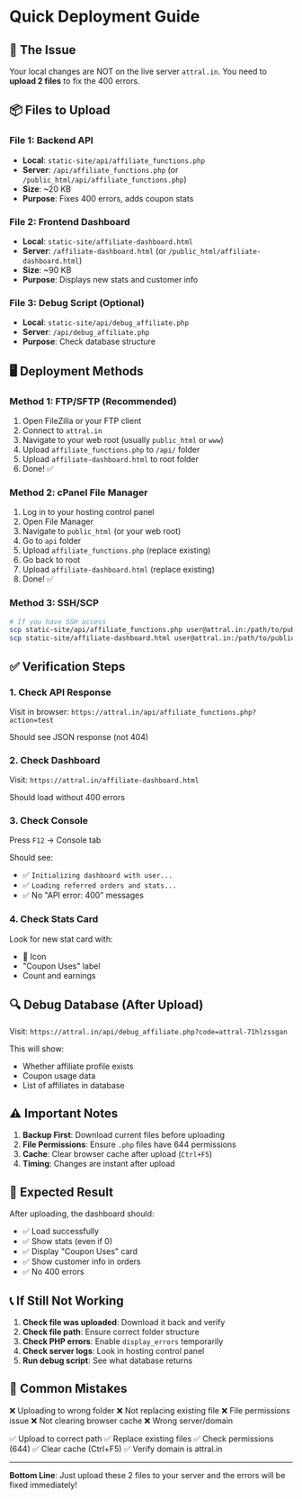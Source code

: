 # Quick Deployment Guide

## 🚀 The Issue

Your local changes are NOT on the live server `attral.in`. You need to **upload 2 files** to fix the 400 errors.

## 📦 Files to Upload

### File 1: Backend API
- **Local**: `static-site/api/affiliate_functions.php`
- **Server**: `/api/affiliate_functions.php` (or `/public_html/api/affiliate_functions.php`)
- **Size**: ~20 KB
- **Purpose**: Fixes 400 errors, adds coupon stats

### File 2: Frontend Dashboard
- **Local**: `static-site/affiliate-dashboard.html`
- **Server**: `/affiliate-dashboard.html` (or `/public_html/affiliate-dashboard.html`)
- **Size**: ~90 KB
- **Purpose**: Displays new stats and customer info

### File 3: Debug Script (Optional)
- **Local**: `static-site/api/debug_affiliate.php`
- **Server**: `/api/debug_affiliate.php`
- **Purpose**: Check database structure

## 🖥️ Deployment Methods

### Method 1: FTP/SFTP (Recommended)
1. Open FileZilla or your FTP client
2. Connect to `attral.in`
3. Navigate to your web root (usually `public_html` or `www`)
4. Upload `affiliate_functions.php` to `/api/` folder
5. Upload `affiliate-dashboard.html` to root folder
6. Done! ✅

### Method 2: cPanel File Manager
1. Log in to your hosting control panel
2. Open File Manager
3. Navigate to `public_html` (or your web root)
4. Go to `api` folder
5. Upload `affiliate_functions.php` (replace existing)
6. Go back to root
7. Upload `affiliate-dashboard.html` (replace existing)
8. Done! ✅

### Method 3: SSH/SCP
```bash
# If you have SSH access
scp static-site/api/affiliate_functions.php user@attral.in:/path/to/public_html/api/
scp static-site/affiliate-dashboard.html user@attral.in:/path/to/public_html/
```

## ✅ Verification Steps

### 1. Check API Response
Visit in browser: `https://attral.in/api/affiliate_functions.php?action=test`

Should see JSON response (not 404)

### 2. Check Dashboard
Visit: `https://attral.in/affiliate-dashboard.html`

Should load without 400 errors

### 3. Check Console
Press `F12` → Console tab

Should see:
- ✅ `Initializing dashboard with user...`
- ✅ `Loading referred orders and stats...`
- ✅ No "API error: 400" messages

### 4. Check Stats Card
Look for new stat card with:
- 🎫 Icon
- "Coupon Uses" label
- Count and earnings

## 🔍 Debug Database (After Upload)

Visit: `https://attral.in/api/debug_affiliate.php?code=attral-71hlzssgan`

This will show:
- Whether affiliate profile exists
- Coupon usage data
- List of affiliates in database

## ⚠️ Important Notes

1. **Backup First**: Download current files before uploading
2. **File Permissions**: Ensure `.php` files have 644 permissions
3. **Cache**: Clear browser cache after upload (`Ctrl+F5`)
4. **Timing**: Changes are instant after upload

## 🎯 Expected Result

After uploading, the dashboard should:
- ✅ Load successfully
- ✅ Show stats (even if 0)
- ✅ Display "Coupon Uses" card
- ✅ Show customer info in orders
- ✅ No 400 errors

## 📞 If Still Not Working

1. **Check file was uploaded**: Download it back and verify
2. **Check file path**: Ensure correct folder structure
3. **Check PHP errors**: Enable `display_errors` temporarily
4. **Check server logs**: Look in hosting control panel
5. **Run debug script**: See what database returns

## 🚨 Common Mistakes

❌ Uploading to wrong folder
❌ Not replacing existing file
❌ File permissions issue
❌ Not clearing browser cache
❌ Wrong server/domain

✅ Upload to correct path
✅ Replace existing files
✅ Check permissions (644)
✅ Clear cache (Ctrl+F5)
✅ Verify domain is attral.in

---

**Bottom Line**: Just upload these 2 files to your server and the errors will be fixed immediately!

